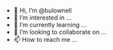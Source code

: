 - 👋 Hi, I’m @bulownell
- 👀 I’m interested in ...
- 🌱 I’m currently learning ...
- 💞️ I’m looking to collaborate on ...
- 📫 How to reach me ...

<!---
bulownell/bulownell is a ✨ special ✨ repository because its `README.md` (this file) appears on your GitHub profile.
You can click the Preview link to take a look at your changes.
--->
